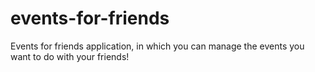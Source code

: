 # events-for-friends
Events for friends application, in which you can manage the events you want to do with your friends!
